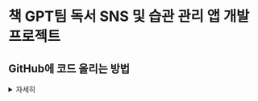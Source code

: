 # 책 GPT팀 독서 SNS 및 습관 관리 앱 개발 프로젝트

## GitHub에 코드 올리는 방법

<details><summary>자세히</summary>

### 0. 초기 환경 설정

1. #### 맨 처음, 이 repository를 `fork` 한다.

  ![image](https://github.com/user-attachments/assets/cfd70d2e-9381-44c3-8921-0e2f8a1e2904)



2. #### `fork` 받은 저장소를 자신의 컴퓨터에 clone 받은 뒤 폴더를 생성한다.

   앞으로 올리는 모든 파일들은 이 폴더 안에 올려야 한다

   ![image](https://github.com/user-attachments/assets/d62a12f5-c573-40d6-82a1-7b531a1419e8)


   ```bash
   $ git clone [fork한 자신의 repository 주소] // 자신의 repository에서 확인
   $ cd capstone-project

   $ mkdir -p [폴더이름]
   ```



3. #### upstream 주소 추가
  
   ﻿- master 브랜치 : 최종 프로덕트용 브랜치(완벽한 코드만 올라감)
   - develop 브랜치 : master 복사본(실수방지용/자유롭게 사용)
   - 기타 브랜치: 개인 연습장으로 활용

   ```bash
   $ git remote add upstream https://github.com/eomyejin20/capstone-project.git
   $ git remote -v // 저장소 확인
   ```
<br>

### 1. 저장소 최신으로 업데이트

커밋 내역을 깔끔하게 하기 위해서 `-r` 옵션 사용

```bash
$ git pull -r upstream master
```

<br>

### 2. 이슈(기능)별로 커밋 생성

* projects 에서 개발해야하는 이슈,기능들 확인
  ![image](https://github.com/user-attachments/assets/7a742922-e3de-4d26-a1a8-8428358c7253)

![image](https://github.com/user-attachments/assets/038615f5-e184-4377-811e-f6822bf7f052)


* master 

* 커밋하는 방법

  ```bash
  $ git add .
  $ git status
  $ git commit -m "[git 세팅하기] : 엄예진 - git 세팅완료 (#1)"
  $ git push origin master
  ```

* #### 커밋 메시지 생성 규칙

  [이슈이름] : 이름 - 개발내용 (#이슈번호)

  ex) `[git 세팅하기] : 엄예진 - git 세팅완료 (#1)`

  > 커밋 메시지에 issue 번호를 포함시키면, 추후에 issue에 해당 커밋들을 모아서 확인할 수 있다.



<br>

### 3. 해당 이슈에 대한 기능을 다 작성하면 PR 생성

`fork` 해 온 저장소로 이동해서 Pull Request를 생성한다.

* #### 제목

  [이슈이름] - 이름 (#이슈번호)

  ex) `[git 세팅하기] - 엄예진 (#1)`

* #### 내용

  기능에 대해 간단하게 설명


<br>

### 4. 코드리뷰 후 merge

* 코드 리뷰 내용은 자유롭게 작성하기
 

</details><br>
